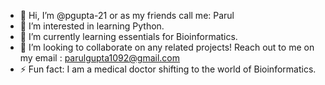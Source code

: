 - 👋 Hi, I’m @pgupta-21 or as my friends call me: Parul
- 👀 I’m interested in learning Python.
- 🌱 I’m currently learning essentials for Bioinformatics.
- 💞️ I’m looking to collaborate on any related projects! Reach out to me on my email : parulgupta1092@gmail.com
- ⚡ Fun fact: I am a medical doctor shifting to the world of Bioinformatics.

<!---
pgupta-21/pgupta-21 is a ✨ special ✨ repository because its `README.md` (this file) appears on your GitHub profile.
You can click the Preview link to take a look at your changes.
--->
